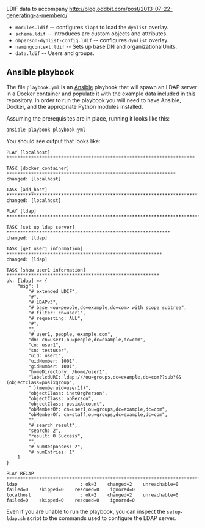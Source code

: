 LDIF data to accompany
http://blog.oddbit.com/post/2013-07-22-generating-a-membero/

- `modules.ldif` -- configures `slapd` to load the `dynlist` overlay.
- `schema.ldif` -- introduces are custom objects and attributes.
- `obperson-dynlist-config.ldif` -- configures `dynlist` overlay.
- `namingcontext.ldif` -- Sets up base DN and organizationalUnits.
- `data.ldif` -- Users and groups.

## Ansible playbook

The file `playbook.yml` is an [Ansible][] playbook that will spawn an LDAP server in a Docker container and populate it with the example data included in this repository. In order to run the playbook you will need to have Ansible, Docker, and the appropriate Python modules installed.

Assuming the prerequisites are in place, running it looks like this:

```
ansible-playbook playbook.yml
```

You should see output that looks like:

```
PLAY [localhost] *********************************************************************

TASK [docker_container] **************************************************************
changed: [localhost]

TASK [add_host] **********************************************************************
changed: [localhost]

PLAY [ldap] **************************************************************************

TASK [set up ldap server] ************************************************************
changed: [ldap]

TASK [get user1 information] *********************************************************
changed: [ldap]

TASK [show user1 information] ********************************************************
ok: [ldap] => {
    "msg": [
        "# extended LDIF",
        "#",
        "# LDAPv3",
        "# base <ou=people,dc=example,dc=com> with scope subtree",
        "# filter: cn=user1",
        "# requesting: ALL",
        "#",
        "",
        "# user1, people, example.com",
        "dn: cn=user1,ou=people,dc=example,dc=com",
        "cn: user1",
        "sn: testuser",
        "uid: user1",
        "uidNumber: 1001",
        "gidNumber: 1001",
        "homeDirectory: /home/user1",
        "labeledURI: ldap:///ou=groups,dc=example,dc=com??sub?(&(objectclass=posixgroup",
        " )(memberuid=user1))",
        "objectClass: inetOrgPerson",
        "objectClass: obPerson",
        "objectClass: posixAccount",
        "obMemberOf: cn=user1,ou=groups,dc=example,dc=com",
        "obMemberOf: cn=staff,ou=groups,dc=example,dc=com",
        "",
        "# search result",
        "search: 2",
        "result: 0 Success",
        "",
        "# numResponses: 2",
        "# numEntries: 1"
    ]
}

PLAY RECAP ***************************************************************************
ldap                       : ok=3    changed=2    unreachable=0    failed=0    skipped=0    rescued=0    ignored=0   
localhost                  : ok=2    changed=2    unreachable=0    failed=0    skipped=0    rescued=0    ignored=0   
```

Even if you are unable to run the playbook, you can inspect the `setup-ldap.sh` script to the commands used to configure the LDAP server.

[ansible]: https://ansible.com/
